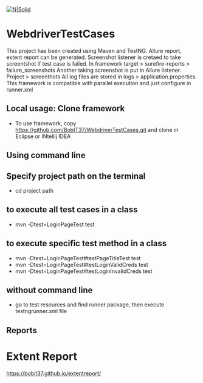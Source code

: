 [![N|Solid](https://www.bobit.us/images/bobit-logo.png)](https://bobit37.github.io/Resume/)

# WebdriverTestCases

This project has been created using Maven and TestNG.
Allure report, extent report can be generated.
Screenshot listener is cretaed to take screentshot if test case is failed. In framework target > surefire-reports > failure_screenshots
Another taking screenshot is put in Allure listener. Project > screenthots
All log files are stored in logs > application.properties.
This framework is compatible with parallel execution and just configure in runner.xml

## Local usage: Clone framework 

- To use framework, copy https://github.com/BobIT37/WebdriverTestCases.git and clone in Eclipse or INtellij IDEA

## Using command line
## Specify project path on the terminal
- cd project path

## to execute all test cases in a class
- mvn -Dtest=LoginPageTest test

## to execute specific test method in a class
- mvn -Dtest=LoginPageTest#testPageTitleTest test
- mvn -Dtest=LoginPageTest#testLoginValidCreds test
- mvn -Dtest=LoginPageTest#testLoginInvalidCreds test

## without command line
- go to test resources and find runner package, then execute testngrunner.xml file

## Reports

# Extent Report
https://bobit37.github.io/extentreport/
